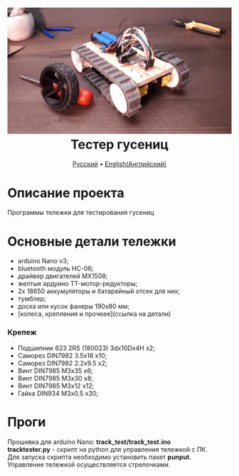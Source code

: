 <h1 align="center">
  <a href="ссылка на видео"><img src="https://github.com/TrashRobotics/TrackTester/blob/main/img/ttest.jpg" alt="Тестер гусениц" width="800"></a>
  <br>
  Тестер гусениц
  <br>
</h1>

<p align="center">
  <a href="https://github.com/TrashRobotics/TrackTester/blob/main/README.md">Русский</a> •
  <a href="https://github.com/TrashRobotics/TrackTester/blob/main/README-en.md">English(Английский)</a> 
</p>

# Описание проекта
Программы тележки для тестирования гусениц

# Основные детали тележки
* arduino Nano v3;
* bluetooth модуль HC-06;
* драйвер двигателей MX1508;
* желтые ардуино TT-мотор-редукторы;
* 2x 18650 аккумуляторы и батарейный отсек для них;
* тумблер;
* доска или кусок фанеры 190x80 мм;
* [колеса, крепления и прочеее](ссылка на детали)

### Крепеж
* Подшипник 623 2RS (180023) 3dx10Dx4H x2;
* Саморез DIN7982 3.5x16 x10;
* Саморез DIN7982 2.2x9.5 x2; 
* Винт DIN7985 M3x35 x6;
* Винт DIN7985 M3x30 x8;
* Винт DIN7985 M3x12 x12;
* Гайка DIN934 M3x0.5 x30;

# Проги
Прошивка для arduino Nano: **track_test/track_test.ino**            
**tracktester.py** - скрипт на python для управления тележкой с ПК.            
Для запуска скрипта необходимо установить пакет **punput**.              
Управление тележкой осуществляется стрелочками.

